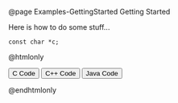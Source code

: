 @page Examples-GettingStarted Getting Started

Here is how to do some stuff...

```
const char *c;
```
@htmlonly
<script type="text/javascript" src="examplegrabber.js"></script>

<button class="b-btn b-btn--secondary examplebtn" onclick="grabExample(this, 'device-detection-cxx', '_hash_2_getting_started_8c')">C Code</button>
<button class="b-btn b-btn--secondary examplebtn" onclick="grabExample(this, 'device-detection-cxx','_hash_2_getting_started_8cpp')">C++ Code</button>
<button class="b-btn b-btn--secondary examplebtn" onclick="grabExample(this, 'pipeline-java','hash_2_getting_started_8java')">Java Code</button>

<div id="grabbed-example">
</div>
@endhtmlonly